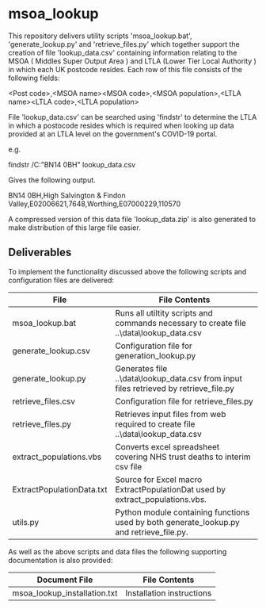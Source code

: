 # msoa_lookup

This repository delivers utility scripts 'msoa_lookup.bat', 'generate_lookup.py' and 'retrieve_files.py' which 
together support the creation of file 'lookup_data.csv' containing information  relating to the MSOA 
( Middles Super Output Area ) and LTLA (Lower Tier Local Authority ) in which each UK  postcode resides. 
Each row of this file consists of the following fields:

\<Post code\>,\<MSOA name\>\<MSOA code\>,\<MSOA population\>,\<LTLA name\>\<LTLA code\>,\<LTLA population\>

File 'lookup_data.csv' can be searched using 'findstr' to determine the  LTLA in which a postocode 
resides which is required when looking up data provided at an LTLA level on the government's COVID-19 
portal.

e.g.

findstr /C:"BN14 0BH" lookup_data.csv

Gives the following output.

BN14 0BH,High Salvington & Findon Valley,E02006621,7648,Worthing,E07000229,110570

A compressed version of this data file 'lookup_data.zip' is also generated to
make distribution of this large file easier. 

Deliverables
------------
To implement the functionality discussed above the following scripts and configuration files are delivered:

File | File Contents
------------- | -------------
msoa_lookup.bat | Runs all utiltity scripts and commands necessary to create file ..\data\lookup_data.csv
generate_lookup.csv | Configuration file for generation_lookup.py
generate_lookup.py | Generates file ..\data\lookup_data.csv from input files retrieved by retrieve_file.py
retrieve_files.csv | Configuration file for retrieve_files.py
retrieve_files.py | Retrieves input files from web required to create file ..\data\lookup_data.csv
extract_populations.vbs | Converts excel spreadsheet covering NHS trust deaths to interim csv file 
ExtractPopulationData.txt | Source for Excel macro ExtractPopulationDat used by extract_populations.vbs. 
utils.py | Python module containing functions used by both generate_lookup.py and retrieve_file.py. 

As well as the above scripts and data files the following supporting documentation is also provided:

Document File | File Contents
------------- | -------------
msoa_lookup_installation.txt | Installation instructions